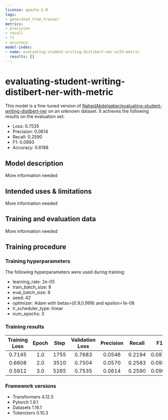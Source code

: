 ```yaml
---
license: apache-2.0
tags:
- generated_from_trainer
metrics:
- precision
- recall
- f1
- accuracy
model-index:
- name: evaluating-student-writing-distibert-ner-with-metric
  results: []
---
```


<!-- This model card has been generated automatically according to the information the Trainer had access to. You
should probably proofread and complete it, then remove this comment. -->

# evaluating-student-writing-distibert-ner-with-metric

This model is a fine-tuned version of [NahedAbdelgaber/evaluating-student-writing-distibert-ner](https://huggingface.co/NahedAbdelgaber/evaluating-student-writing-distibert-ner) on an unknown dataset.
It achieves the following results on the evaluation set:
- Loss: 0.7535
- Precision: 0.0614
- Recall: 0.2590
- F1: 0.0993
- Accuracy: 0.6188

## Model description

More information needed

## Intended uses & limitations

More information needed

## Training and evaluation data

More information needed

## Training procedure

### Training hyperparameters

The following hyperparameters were used during training:
- learning_rate: 2e-05
- train_batch_size: 8
- eval_batch_size: 8
- seed: 42
- optimizer: Adam with betas=(0.9,0.999) and epsilon=1e-08
- lr_scheduler_type: linear
- num_epochs: 3

### Training results

| Training Loss | Epoch | Step | Validation Loss | Precision | Recall | F1     | Accuracy |
|:-------------:|:-----:|:----:|:---------------:|:---------:|:------:|:------:|:--------:|
| 0.7145        | 1.0   | 1755 | 0.7683          | 0.0546    | 0.2194 | 0.0875 | 0.6191   |
| 0.6608        | 2.0   | 3510 | 0.7504          | 0.0570    | 0.2583 | 0.0934 | 0.6136   |
| 0.5912        | 3.0   | 5265 | 0.7535          | 0.0614    | 0.2590 | 0.0993 | 0.6188   |


### Framework versions

- Transformers 4.12.5
- Pytorch 1.9.1
- Datasets 1.16.1
- Tokenizers 0.10.3
